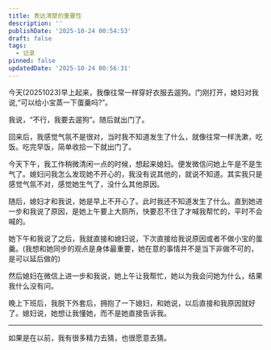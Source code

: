 ```yaml
---
title: 表达清楚的重要性
description: ''
publishDate: '2025-10-24 00:54:53'
draft: false
tags:
  - 记录
pinned: false
updatedDate: '2025-10-24 00:56:31'
---
```


今天(20251023)早上起来，我像往常一样穿好衣服去遛狗。门刚打开，媳妇对我说,“可以给小宝蒸一下蛋羹吗?”。

我说，“不行，我要去遛狗”。随后就出门了。

回来后，我感觉气氛不是很对，当时我不知道发生了什么，就像往常一样洗漱，吃饭。吃完早饭，简单收拾一下就出门了。

今天下午，我工作稍微清闲一点的时候，想起来媳妇。便发微信问她上午是不是生气了。媳妇问我怎么发现她不开心的，我没有说其他的，就说不知道。其实我只是感觉气氛不对，感觉她生气了，没什么其他原因。

随后，媳妇才和我说，她是早上不开心了。此时我还不知道发生了什么。直到她进一步和我说了原因，是她上午要上大厕所，快要忍不住了才喊我帮忙的，平时不会喊的。

她下午和我说了之后，我就直接和媳妇说，下次直接给我说原因或者不做小宝的蛋羹。(我想和她同步的观点是身体最重要，她在意的事情并不是当下非做不可的，是可以延后做的)

然后媳妇在微信上进一步和我说，她上午让我帮忙，她以为我会问她为什么，结果我什么没有问。


晚上下班后，我脱下外套后，拥抱了一下媳妇，和她说，以后直接和我原因就好了。媳妇说，她想让我懂她，而不是她直接告诉我。

---


如果是在以前，我有很多精力去猜，也很愿意去猜。
